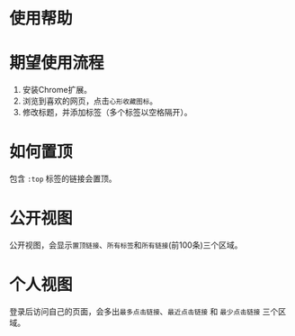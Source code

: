 # 使用帮助

# 期望使用流程

1. 安装Chrome扩展。
2. 浏览到喜欢的网页，点击`心形收藏图标`。
3. 修改标题，并添加标签（多个标签以空格隔开）。

# 如何置顶
包含 `:top` 标签的链接会置顶。

# 公开视图
公开视图，会显示`置顶链接`、`所有标签`和`所有链接`(前100条)三个区域。

# 个人视图
登录后访问自己的页面，会多出`最多点击链接`、`最近点击链接` 和 `最少点击链接` 三个区域。



